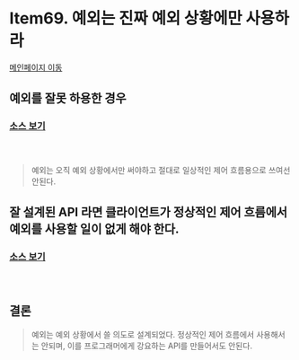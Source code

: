 # Item69. 예외는 진짜 예외 상황에만 사용하라

[메인페이지 이동](../README.md)

## 예외를 잘못 하용한 경우

### [소스 보기](./java/item69/InvalidException.java) </br></br></br>

> 예외는 오직 예외 상황에서만 써야하고 절대로 일상적인 제어 흐름용으로 쓰여선 안된다.

## 잘 설계된 API 라면 클라이언트가 정상적인 제어 흐름에서 예외를 사용할 일이 없게 해야 한다.

### [소스 보기](./java/item69/WellException.java) </br></br></br>

## 결론

> 예외는 예외 상황에서 쓸 의도로 설계되었다. 정상적인 제어 흐름에서 사용해서는 안되며,
> 이를 프로그래머에게 강요하는 API를 만들어서도 안된다.